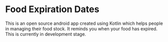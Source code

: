 # Food Expiration Dates
This is an open source android app created using Kotlin which helps people in managing their food stock. It reminds you when your food has expired. This is currently in development stage.

